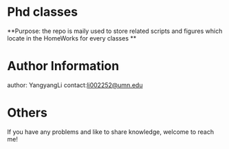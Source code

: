 # Phd classes


**Purpose: the repo is maily used to store related scripts and figures which locate in the HomeWorks for every classes **


# Author Information 

author: YangyangLi
contact:li002252@umn.edu

# Others 

If you have any problems and like to share knowledge, welcome to reach me! 


